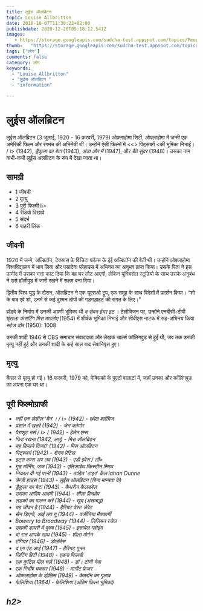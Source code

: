 ```yaml
---
title: लुईस ऑलब्रिटन 
topic: Louise Allbritton
date: 2018-10-07T11:39:22+02:00
publishdate: 2020-12-20T05:18:12.541Z
images: 
   - https://storage.googleapis.com/sudcha-test.appspot.com/topics/People/louise_allbritton/1.jpeg
thumb:   "https://storage.googleapis.com/sudcha-test.appspot.com/topics/People/louise_allbritton/thumb.jpeg"
tags: ["लोग"]
comments: false
category: लोग
keywords: 
  - "Louise Allbritton"
  - "लुईस ऑलब्रिटन "
  - "information"

---
```

<h1> लुईस ऑलब्रिटन </h1> <p> लुईस ऑलब्रिटन (3 जुलाई, 1920 - 16 फरवरी, 1979) ओक्लाहोमा सिटी, ओक्लाहोमा में जन्मी एक अमेरिकी फिल्म और रंगमंच की अभिनेत्री थीं। उन्होंने ऐसी फिल्मों में <<> पिट्सबर्ग <की भूमिका निभाई। / i> (1942), <i> ड्रैकुला का बेटा </i> (1943), <i> अंडा और मैं </i> (1947), और <i> बैठे सुंदर </i> (1948)। उसका नाम कभी-कभी लुईस अलब्रिटन के रूप में देखा जाता था। </p> <h2> सामग्री </h2> <ul> <li> 1 जीवनी </li> <li> 2 मृत्यु </li> <li> 3 पूरी फिल्मी </> li> <li> 4 रेडियो दिखावे </li> <li> 5 संदर्भ </li> <li> 6 बाहरी लिंक </li> </ul> <h2> जीवनी </h2> <p> 1920 में जन्मे, अल्ब्रिटॉन, टेक्सास के विचिटा फॉल्स के ईई अल्ब्रिटॉन की बेटी थी। उन्होंने ओक्लाहोमा विश्वविद्यालय में भाग लिया और पसादेना प्लेहाउस में अभिनय का अनुभव प्राप्त किया। उसके पिता ने इस उम्मीद में उसका भत्ता काट दिया कि वह घर लौट आएगी, लेकिन यूनिवर्सल स्टूडियो के साथ उसके अनुबंध ने उसे हॉलीवुड में जारी रखने में सक्षम बना दिया। </p> <p> द्वितीय विश्व युद्ध के दौरान, ऑलब्रिटन ने एक यूएसओ ट्रूप, एक समूह के साथ विदेशों में प्रदर्शन किया। "शो के बाद एवे शो, उनमें से कई दुश्मन तोपों की गड़गड़ाहट की संगत के लिए।" </p> <p> ब्रॉडवे के निर्माण में उनकी अग्रणी भूमिका थी <i> द सेवन ईयर इट </i>। टेलीविजन पर, उन्होंने एनबीसी-टीवी श्रृंखला <i> कंसर्टिंग मिस मारलोए </i> (1954) में शीर्षक भूमिका निभाई और सीबीएस नाटक में सह-अभिनय किया <i> स्टेज डोर </i> (1950): 1008 </p> <p> उनकी शादी 1946 से CBS समाचार संवाददाता और लेखक चार्ल्स कॉलिंगवुड से हुई थी, जब तक उनकी मृत्यु नहीं हुई और उनकी शादी के कई साल बाद सेवानिवृत्त हुए। </p> <h2> मृत्यु </h2> <p> कैंसर से मृत्यु हो गई। 16 फरवरी, 1979 को, मेक्सिको के पुएर्टा वालार्टा में, जहाँ उनका और कॉलिंगवुड का अपना एक घर था। </p> <h2> पूरी फिल्मोग्राफी </h2> <ul> <li> <i> नहीं एक लेडीज़ 'मैन'। / i> (1942) - एथेल बर्लग्रिज </li> <li> <i> प्रशांत में खतरे </i> (1942) - जेन क्लेमोर </li> <li> <i> पैराशूट नर्स / i> ( 1942) - हेलेन एम्स </li> <li> <i> फिट रखना </i> (1942, लघु) - मिस ऑलब्रिटन </li> <li> <i> यह किसने किया? </I> (1942) - मिस ऑलब्रिटन </li> <li> <i> पिट्सबर्ग </i> (1942) - शैनन प्रेंटिस </li> <li> <i> इट्स कम्स अप लव </i> (1943) - एडी इवेस / ली> <li> <i> गुड मॉर्निंग, जज </i> (1943) - एलिजाबेथ क्रिस्टीन स्मिथ </li> <li> <i> निकाल दी गई पत्नी </i> (1943) - ताहित 'टाइग' कैल lahan Dunne </li> <li> <i> क्रेजी हाउस </i> (1943) - लुईस ऑलब्रिटन (बिना मान्यता के) </li> <li> <i> ड्रैकुला का बेटा </i> (1943) - कैथरीन कैलडवेल </li> <li> <i> उसका आदिम आदमी </i> (1944) - शीला विन्थ्रोप </li> <li> <i> लड़कों का पालन करें </i> (1944) - खुद (असम्बद्ध) </li> <li> <i> यह जीवन है </i> (1944) - हैरियट वेस्ट जेरेट </li> <li> <i> सैन डिएगो, आई लव यू </i> (1944) - वर्जीनिया मैक्कार्गी </li> <li> <i> Bowery to Broadway </i> (1944) - लिलियन रसेल </li> <li> <i> उसकी डायरी में पुरुष </i> (1945) - इसाबेल ग्लोइंग </li> <li> <i> वो रात आपके साथ </i> (1945) - शीला मोर्गन </li> <li> <i> टंगियर </i> (1946) - डोलोरेस </li> <li> <i> द एग एंड आई </i> (1947) - हैरियट पूनम </li> <li> <i> सिटिंग प्रिटी </i> (1948) - एडना फिलबी </li> <li> <i> एक कुटिल मील चलें </i> (1948) - डॉ। टोनी नेवा </li> <li> <i> एक निर्दोष चक्कर </i> (1948) - मार्गोट फ्रेजर </li> <li> <i> ओकलाहोमा के डोलिंस </i> (1949) - केमरॉन का गुलाब </li> <li> <i> फ़ेलिशिया </i> (1964) - फ़ेलिशिया (अंतिम फ़िल्म भूमिका) </li> </ul> <h2 - रेडियो प्रस्तुतियाँ </> h2> 
